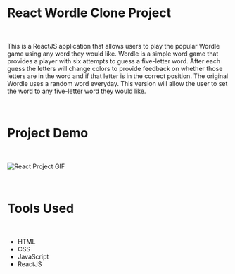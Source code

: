 # React Wordle Clone Project
<br>

This is a ReactJS application that allows users to play the popular Wordle game using any word they would like. Wordle is a simple word game that provides a player with six attempts to guess a five-letter word. After each guess the letters will change colors to provide feedback on whether those letters are in the word and if that letter is in the correct position. The original Wordle uses a random word everyday. This version will allow the user to set the word to any five-letter word they would like.

<br>

# Project Demo
<br>

![React Project GIF](https://user-images.githubusercontent.com/97414099/154172942-48d68f74-0fee-4c37-bd74-2a097f41a8c7.gif)

<br>

# Tools Used
<br>

- HTML
- CSS
- JavaScript
- ReactJS

<br>
